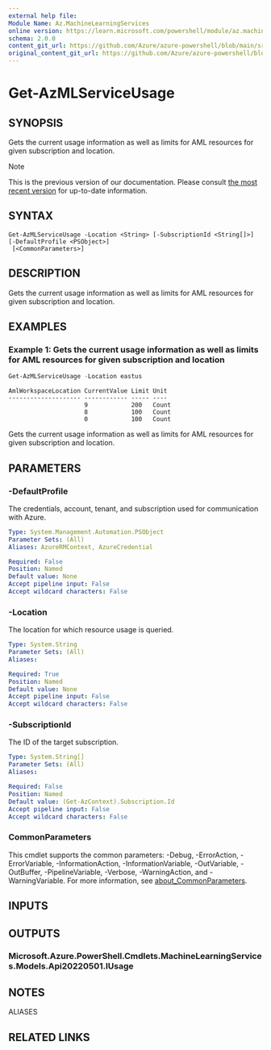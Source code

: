```yaml
---
external help file: 
Module Name: Az.MachineLearningServices
online version: https://learn.microsoft.com/powershell/module/az.machinelearningservices/get-azmlserviceusage
schema: 2.0.0
content_git_url: https://github.com/Azure/azure-powershell/blob/main/src/MachineLearningServices/help/Get-AzMLServiceUsage.md
original_content_git_url: https://github.com/Azure/azure-powershell/blob/main/src/MachineLearningServices/help/Get-AzMLServiceUsage.md
---
```


# Get-AzMLServiceUsage

## SYNOPSIS
Gets the current usage information as well as limits for AML resources for given subscription and location.

> [!NOTE]
>This is the previous version of our documentation. Please consult [the most recent version](/powershell/module/az.machinelearningservices/get-azmlserviceusage) for up-to-date information.

## SYNTAX

```
Get-AzMLServiceUsage -Location <String> [-SubscriptionId <String[]>] [-DefaultProfile <PSObject>]
 [<CommonParameters>]
```

## DESCRIPTION
Gets the current usage information as well as limits for AML resources for given subscription and location.

## EXAMPLES

### Example 1: Gets the current usage information as well as limits for AML resources for given subscription and location
```powershell
Get-AzMLServiceUsage -Location eastus
```

```output
AmlWorkspaceLocation CurrentValue Limit Unit
-------------------- ------------ ----- ----
                     9            200   Count
                     8            100   Count
                     0            100   Count
```

Gets the current usage information as well as limits for AML resources for given subscription and location.

## PARAMETERS

### -DefaultProfile
The credentials, account, tenant, and subscription used for communication with Azure.

```yaml
Type: System.Management.Automation.PSObject
Parameter Sets: (All)
Aliases: AzureRMContext, AzureCredential

Required: False
Position: Named
Default value: None
Accept pipeline input: False
Accept wildcard characters: False
```

### -Location
The location for which resource usage is queried.

```yaml
Type: System.String
Parameter Sets: (All)
Aliases:

Required: True
Position: Named
Default value: None
Accept pipeline input: False
Accept wildcard characters: False
```

### -SubscriptionId
The ID of the target subscription.

```yaml
Type: System.String[]
Parameter Sets: (All)
Aliases:

Required: False
Position: Named
Default value: (Get-AzContext).Subscription.Id
Accept pipeline input: False
Accept wildcard characters: False
```

### CommonParameters
This cmdlet supports the common parameters: -Debug, -ErrorAction, -ErrorVariable, -InformationAction, -InformationVariable, -OutVariable, -OutBuffer, -PipelineVariable, -Verbose, -WarningAction, and -WarningVariable. For more information, see [about_CommonParameters](http://go.microsoft.com/fwlink/?LinkID=113216).

## INPUTS

## OUTPUTS

### Microsoft.Azure.PowerShell.Cmdlets.MachineLearningServices.Models.Api20220501.IUsage

## NOTES

ALIASES

## RELATED LINKS

